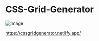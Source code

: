 # CSS-Grid-Generator
![Image](https://github.com/user-attachments/assets/fd830adc-ac25-4005-ab7d-e8d221eb68d7)

https://cssgridgenerator.netlify.app/
